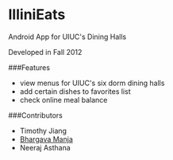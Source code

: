 IlliniEats
==========

Android App for UIUC's Dining Halls

Developed in Fall 2012


###Features
- view menus for UIUC's six dorm dining halls
- add certain dishes to favorites list
- check online meal balance

###Contributors
- Timothy Jiang
- [Bhargava Manja](https://github.com/Bhargee)
- Neeraj Asthana
